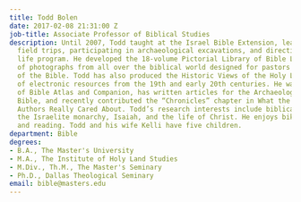 ```yaml
---
title: Todd Bolen
date: 2017-02-08 21:31:00 Z
job-title: Associate Professor of Biblical Studies
description: Until 2007, Todd taught at the Israel Bible Extension, leading geography
  field trips, participating in archaeological excavations, and directing the student
  life program. He developed the 18-volume Pictorial Library of Bible Lands, a collection
  of photographs from all over the biblical world designed for pastors and teachers
  of the Bible. Todd has also produced the Historic Views of the Holy Land, a series
  of electronic resources from the 19th and early 20th centuries. He was co-author
  of Bible Atlas and Companion, has written articles for the Archaeological Study
  Bible, and recently contributed the “Chronicles” chapter in What the Old Testament
  Authors Really Cared About. Todd’s research interests include biblical archaeology,
  the Israelite monarchy, Isaiah, and the life of Christ. He enjoys bike riding, traveling,
  and reading. Todd and his wife Kelli have five children.
department: Bible
degrees:
- B.A., The Master's University
- M.A., The Institute of Holy Land Studies
- M.Div., Th.M., The Master's Seminary
- Ph.D., Dallas Theological Seminary
email: bible@masters.edu
---
```


